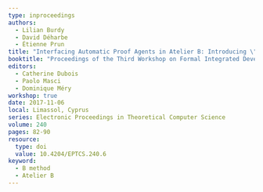 ```yaml
---
type: inproceedings
authors:
  - Lilian Burdy
  - David Déharbe
  - Étienne Prun
title: "Interfacing Automatic Proof Agents in Atelier B: Introducing \"iapa\""
booktitle: "Proceedings of the Third Workshop on Formal Integrated Development Environment, F-IDE@FM 2016"
editors:
  - Catherine Dubois
  - Paolo Masci
  - Dominique Méry
workshop: true
date: 2017-11-06
local: Limassol, Cyprus
series: Electronic Proceedings in Theoretical Computer Science
volume: 240
pages: 82-90
resource:
  type: doi
  value: 10.4204/EPTCS.240.6
keyword:
  - B method
  - Atelier B
---
```

